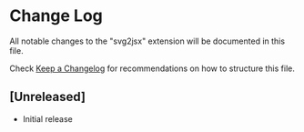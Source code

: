 # Change Log

All notable changes to the "svg2jsx" extension will be documented in this file.

Check [Keep a Changelog](http://keepachangelog.com/) for recommendations on how to structure this file.

## [Unreleased]

- Initial release